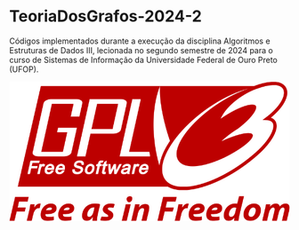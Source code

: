 # TeoriaDosGrafos-2024-2

Códigos implementados durante a execução da disciplina Algoritmos e Estruturas de Dados III, lecionada no segundo semestre de 2024 para o curso de Sistemas de Informação da Universidade Federal de Ouro Preto (UFOP).

![](./res/GPLv3_Logo.svg.png)